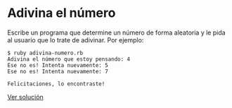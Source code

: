 # Adivina el número

Escribe un programa que determine un número de forma aleatoria y le pida al usuario que lo trate de adivinar.
 Por ejemplo:

```
$ ruby adivina-numero.rb
Adivina el número que estoy pensando: 4
Ese no es! Intenta nuevamente: 5
Ese no es! Intenta nuevamente: 7

Felicitaciones, lo encontraste!
```

[Ver solución](soluciones/nivel-1/adivina-numero.rb)
